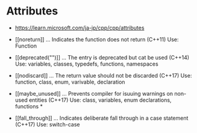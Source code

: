 # Attributes

- https://learn.microsoft.com/ja-jp/cpp/cpp/attributes

- [[noreturn]] ... Indicates the function does not return (C++11)
  Use: Function
- [[deprecated("")]] ... The entry is deprecated but cat be used (C++14)
  Use: variables, classes, typedefs, functions, namespaces
- [[nodiscard]] ... The return value should not be discarded (C++17)
  Use: function, class, enum, varivable, declaration
- [[maybe_unused]] ... Prevents compiler for isuuing warnings on non-used entities (C++17)
  Use: class, variables, enum declarations, functions *
- [[fall_through]] ... Indicates deliberate fall through in a case statement (C++17)
  Use: switch-case
